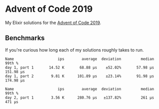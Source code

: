 # Advent of Code 2019

My Elixir solutions for the [Advent of Code 2019](http://adventofcode.com/2019).

## Benchmarks

If you're curious how long each of my solutions roughly takes to run.

```
Name                    ips        average  deviation         median         99th %
day 1, part 1       14.52 K       68.88 μs    ±52.02%       57.98 μs      151.98 μs
day 1, part 2        9.81 K      101.89 μs    ±23.14%       91.98 μs      174.98 μs

Name                    ips        average  deviation         median         99th %
day 2, part 1        3.56 K      280.76 μs   ±137.82%         261 μs         471 μs
```
